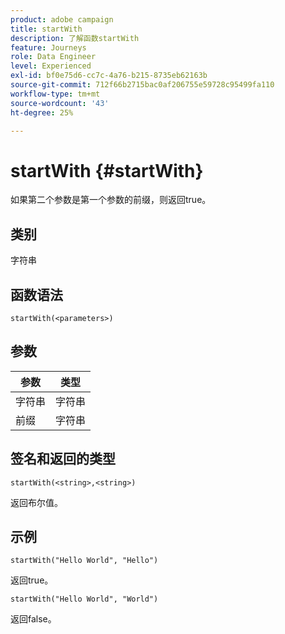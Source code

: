 ```yaml
---
product: adobe campaign
title: startWith
description: 了解函数startWith
feature: Journeys
role: Data Engineer
level: Experienced
exl-id: bf0e75d6-cc7c-4a76-b215-8735eb62163b
source-git-commit: 712f66b2715bac0af206755e59728c95499fa110
workflow-type: tm+mt
source-wordcount: '43'
ht-degree: 25%

---
```


# startWith {#startWith}

如果第二个参数是第一个参数的前缀，则返回true。

## 类别

字符串

## 函数语法

`startWith(<parameters>)`

## 参数

| 参数 | 类型 |
|-------------|--------|
| 字符串 | 字符串 |
| 前缀 | 字符串 |

## 签名和返回的类型

`startWith(<string>,<string>)`

返回布尔值。

## 示例

`startWith("Hello World", "Hello")`

返回true。

`startWith("Hello World", "World")`

返回false。

